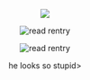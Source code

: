 <p align="center"> 
    <img src="https://komarev.com/ghpvc/?username=astronovaIite&label=Welcome+to+my+profile+!&color=3291e4&style=flat-square"/>
<p align="center">
</p>
<p align="center">
<img src="https://files.catbox.moe/f648ak.png" alt="read rentry">
<p align="center">
<img src="[https://files.catbox.moe/f648ak.png](https://files.catbox.moe/y7vbii.gif)" alt="read rentry">
<p align="center">he looks so stupid>
